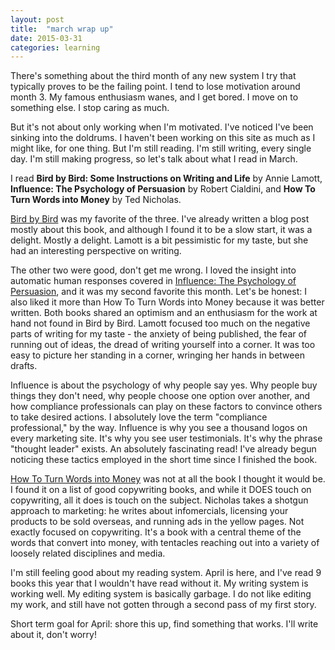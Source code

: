 ```yaml
---
layout: post
title:  "march wrap up"
date: 2015-03-31
categories: learning
---
```


There's something about the third month of any new system I try that typically proves to be the failing point. I tend to lose motivation around month 3. My famous enthusiasm wanes, and I get bored. I move on to something else. I stop caring as much.

But it's not about only working when I'm motivated. I've noticed I've been sinking into the doldrums. I haven't been working on this site as much as I might like, for one thing. But I'm still reading. I'm still writing, every single day. I'm still making progress, so let's talk about what I read in March.

I read **Bird by Bird: Some Instructions on Writing and Life** by Annie Lamott, **Influence: The Psychology of Persuasion** by Robert Cialdini, and **How To Turn Words into Money** by Ted Nicholas.

[Bird by Bird](http://www.amazon.com/Bird-Some-Instructions-Writing-Life/dp/0385480016/ref=sr_1_1?ie=UTF8&qid=1427855361&sr=8-1&keywords=bird+by+bird) was my favorite of the three. I've already written a blog post mostly about this book, and although I found it to be a slow start, it was a delight. Mostly a delight. Lamott is a bit pessimistic for my taste, but she had an interesting perspective on writing.

The other two were good, don't get me wrong. I loved the insight into automatic human responses covered in [Influence: The Psychology of Persuasion](http://www.amazon.com/Influence-Psychology-Persuasion-Robert-Cialdini/dp/006124189X/ref=sr_1_1?ie=UTF8&qid=1427855417&sr=8-1&keywords=influence+the+psychology+of+persuasion), and it was my second favorite this month.  Let's be honest: I also liked it more than How To Turn Words into Money because it was better written. Both books shared an optimism and an enthusiasm for the work at hand not found in Bird by Bird. Lamott focused too much on the negative parts of writing for my taste - the anxiety of being published, the fear of running out of ideas, the dread of writing yourself into a corner. It was too easy to picture her standing in a corner, wringing her hands in between drafts.

Influence is about the psychology of why people say yes. Why people buy things they don't need, why people choose one option over another, and how compliance professionals can play on these factors to convince others to take desired actions. I absolutely love the term "compliance professional," by the way. Influence is why you see a thousand logos on every marketing site. It's why you see user testimonials. It's why the phrase "thought leader" exists. An absolutely fascinating read! I've already begun noticing these tactics employed in the short time since I finished the book.

[How To Turn Words into Money](http://www.amazon.com/How-Turn-Words-Into-Money/dp/1887741011/ref=sr_1_1?ie=UTF8&qid=1427855466&sr=8-1&keywords=how+to+turn+words+into+money) was not at all the book I thought it would be. I found it on a list of good copywriting books, and while it DOES touch on copywriting, all it does is touch on the subject. Nicholas takes a shotgun approach to marketing: he writes about infomercials, licensing your products to be sold overseas, and running ads in the yellow pages. Not exactly focused on copywriting. It's a book with a central theme of the words that convert into money, with tentacles reaching out into a variety of loosely related disciplines and media.

I'm still feeling good about my reading system. April is here, and I've read 9 books this year that I wouldn't have read without it. My writing system is working well. My editing system is basically garbage. I do not like editing my work, and still have not gotten through a second pass of my first story.

Short term goal for April: shore this up, find something that works. I'll write about it, don't worry!